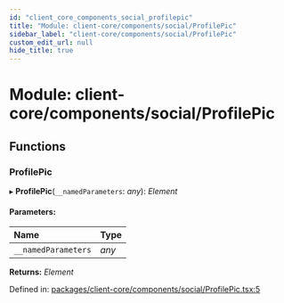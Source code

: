 ```yaml
---
id: "client_core_components_social_profilepic"
title: "Module: client-core/components/social/ProfilePic"
sidebar_label: "client-core/components/social/ProfilePic"
custom_edit_url: null
hide_title: true
---
```


# Module: client-core/components/social/ProfilePic

## Functions

### ProfilePic

▸ **ProfilePic**(`__namedParameters`: *any*): *Element*

#### Parameters:

Name | Type |
:------ | :------ |
`__namedParameters` | *any* |

**Returns:** *Element*

Defined in: [packages/client-core/components/social/ProfilePic.tsx:5](https://github.com/xr3ngine/xr3ngine/blob/9d253dc38/packages/client-core/components/social/ProfilePic.tsx#L5)
